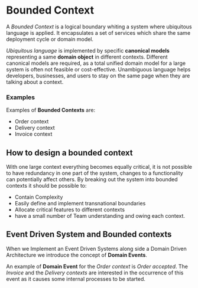# Bounded Context

A _Bounded Context_ is a logical boundary whiting a system where ubiquitous language is applied. It encapsulates a set of services which share the same deployment cycle or domain model.

_Ubiquitous language_ is implemented by specific **canonical models** representing a same **domain object** in different contexts. Different canonical models are required, as a total unified domain model for a large system is often not feasible or cost-effective. Unambiguous language helps developers, businesses, and users to stay on the same page when they are talking about a context.

### Examples

Examples of **Bounded Contexts** are:

* Order context
* Delivery context
* Invoice context

## How to design a bounded context

With one large context everything becomes equally critical, it is not possible to have redundancy in one part of the system, changes to a functionality can potentially affect others. By breaking out the system into bounded contexts it should be possible to:  

* Contain Complexity 
* Easily define and implement transnational boundaries 
* Allocate critical features to different contexts
* have a small number of Team understanding and owing each context.



## **Event Driven System and Bounded contexts**

When we Implement an Event Driven Systems along side a Domain Driven Architecture we introduce the concept of **Domain Events**.   

An example of **Domain Event** for the _Order context_ is _Order accepted_. The _Invoice_ and the _Delivery contexts_ are interested in the occurrence of this  event as it causes some internal processes to be started.

